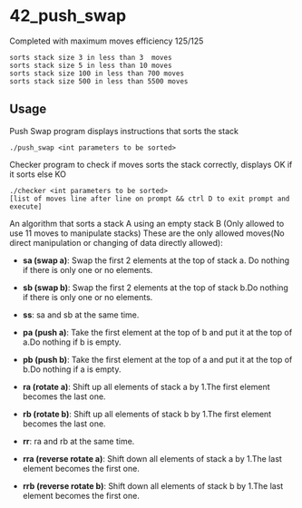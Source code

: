 # 42_push_swap

Completed with maximum moves efficiency 125/125
```
sorts stack size 3 in less than 3  moves
sorts stack size 5 in less than 10 moves
sorts stack size 100 in less than 700 moves
sorts stack size 500 in less than 5500 moves
```
## Usage
Push Swap program displays instructions that sorts the stack
```
./push_swap <int parameters to be sorted>
```
Checker program to check if moves sorts the stack correctly, displays OK if it sorts else KO
```
./checker <int parameters to be sorted>
[list of moves line after line on prompt && ctrl D to exit prompt and execute]
```

An algorithm that sorts a stack A using an empty stack B (Only allowed to use 11 moves to manipulate stacks)
These are the only allowed moves(No direct manipulation or changing of data directly allowed):

* **sa (swap a)**: Swap the first 2 elements at the top of stack a. Do nothing if there is only one or no elements.

* **sb (swap b)**: Swap the first 2 elements at the top of stack b.Do nothing if there is only one or no elements.

* **ss**: sa and sb at the same time.

* **pa (push a)**: Take the first element at the top of b and put it at the top of a.Do nothing if b is empty.

* **pb (push b)**: Take the first element at the top of a and put it at the top of b.Do nothing if a is empty.

* **ra (rotate a)**: Shift up all elements of stack a by 1.The first element becomes the last one.

* **rb (rotate b)**: Shift up all elements of stack b by 1.The first element becomes the last one.

* **rr**: ra and rb at the same time.

* **rra (reverse rotate a)**: Shift down all elements of stack a by 1.The last element becomes the first one.

* **rrb (reverse rotate b)**: Shift down all elements of stack b by 1.The last element becomes the first one.
